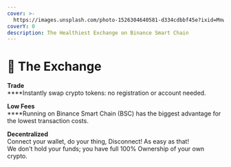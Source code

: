 ```yaml
---
cover: >-
  https://images.unsplash.com/photo-1526304640581-d334cdbbf45e?ixid=MnwxMjA3fDB8MHxwaG90by1wYWdlfHx8fGVufDB8fHx8&ixlib=rb-1.2.1&auto=format&fit=crop&w=2970&q=80
coverY: 0
description: The Healthiest Exchange on Binance Smart Chain
---
```


# 💫 The Exchange

**Trade**\
****Instantly swap crypto tokens: no registration or account needed.

**Low Fees**\
****Running on Binance Smart Chain (BSC) has the biggest advantage for the lowest transaction costs.

**Decentralized**\
Connect your wallet, do your thing, Disconnect! As easy as that!\
We don't hold your funds; you have full 100% Ownership of your own crypto.
